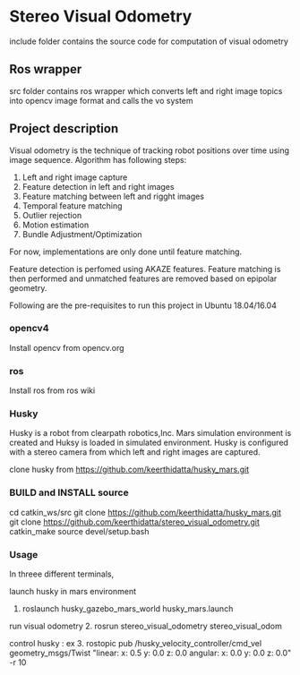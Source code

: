# Stereo Visual Odometry
include folder contains the source code for computation of visual odometry

## Ros wrapper
src folder contains ros wrapper which converts left and right image topics into opencv image format and calls the vo system 

## Project description
Visual odometry is the technique of tracking robot positions over time using image sequence.
Algorithm has following steps:

1. Left and right image capture
2. Feature detection in left and right images
3. Feature matching between left and rigght images
4. Temporal feature matching
5. Outlier rejection
6. Motion estimation
7. Bundle Adjustment/Optimization

For now, implementations are only done until feature matching. 

Feature detection is perfomed using AKAZE features. 
Feature matching is then performed and unmatched features are removed based on epipolar geometry.

Following are the pre-requisites to run this project in Ubuntu 18.04/16.04

### opencv4
Install opencv from opencv.org

### ros
Install ros from ros wiki

### Husky
Husky is a robot from clearpath robotics,Inc. 
Mars simulation environment is created and Huksy is loaded in simulated environment. Husky is configured with a stereo camera from which left and right images are captured.

clone husky from https://github.com/keerthidatta/husky_mars.git


### BUILD and INSTALL source
cd catkin_ws/src
git clone https://github.com/keerthidatta/husky_mars.git
git clone https://github.com/keerthidatta/stereo_visual_odometry.git
catkin_make
source devel/setup.bash

### Usage
In threee different terminals,

launch husky in mars environment
1. roslaunch husky_gazebo_mars_world husky_mars.launch 

run visual odometry
2. rosrun stereo_visual_odometry stereo_visual_odom

control husky : ex
3. rostopic pub /husky_velocity_controller/cmd_vel geometry_msgs/Twist "linear:
  x: 0.5
  y: 0.0
  z: 0.0
angular:
  x: 0.0
  y: 0.0
  z: 0.0" -r 10
